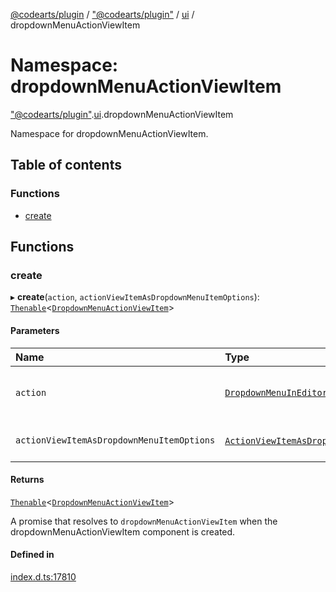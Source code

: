 [@codearts/plugin](../README.md) / ["@codearts/plugin"](_codearts_plugin_.md) / [ui](codearts_plugin_.ui.md) / dropdownMenuActionViewItem

# Namespace: dropdownMenuActionViewItem

["@codearts/plugin"](_codearts_plugin_.md).[ui](codearts_plugin_.ui.md).dropdownMenuActionViewItem

Namespace for dropdownMenuActionViewItem.

## Table of contents

### Functions

- [create](codearts_plugin_.ui.dropdownMenuActionViewItem.md#create)

## Functions

### create

▸ **create**(`action`, `actionViewItemAsDropdownMenuItemOptions`): [`Thenable`](../interfaces/Thenable.md)<[`DropdownMenuActionViewItem`](../interfaces/codearts_plugin_.ui.DropdownMenuActionViewItem-1.md)\>

#### Parameters

| Name | Type | Description |
| :------ | :------ | :------ |
| `action` | [`DropdownMenuInEditorOptions`](../interfaces/codearts_plugin_.ui.DropdownMenuInEditorOptions.md) | Action parameters required for creating a dropdownMenuActionViewItem component. |
| `actionViewItemAsDropdownMenuItemOptions` | [`ActionViewItemAsDropdownMenuItemOptions`](../interfaces/codearts_plugin_.ui.ActionViewItemAsDropdownMenuItemOptions.md)[] | Configuration parameters of the custom dropdown menu item component. |

#### Returns

[`Thenable`](../interfaces/Thenable.md)<[`DropdownMenuActionViewItem`](../interfaces/codearts_plugin_.ui.DropdownMenuActionViewItem-1.md)\>

A promise that resolves to `dropdownMenuActionViewItem` when the dropdownMenuActionViewItem component is created.

#### Defined in

[index.d.ts:17810](https://github.com/xyz-fish/cloudide-plugin-api/blob/9927cd6/index.d.ts#L17810)
